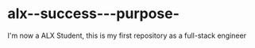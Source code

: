 # alx--success---purpose-
I'm now a ALX Student, this is my first repository as a full-stack engineer
